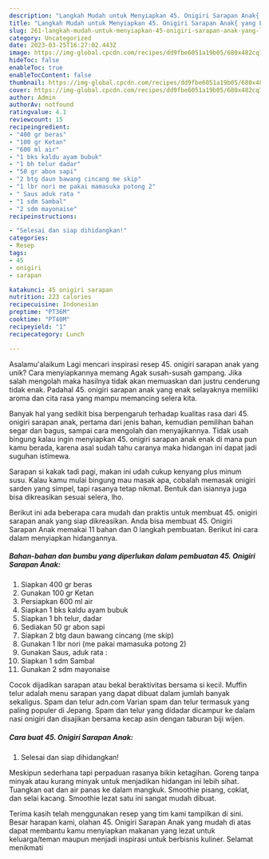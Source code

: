```yaml
---
description: "Langkah Mudah untuk Menyiapkan 45. Onigiri Sarapan Anak{ yang Lezat"
title: "Langkah Mudah untuk Menyiapkan 45. Onigiri Sarapan Anak{ yang Lezat"
slug: 261-langkah-mudah-untuk-menyiapkan-45-onigiri-sarapan-anak-yang-lezat
category: Uncategorized
date: 2023-03-25T16:27:02.443Z
image: https://img-global.cpcdn.com/recipes/dd9fbe6051a19b05/680x482cq70/45-onigiri-sarapan-anak-foto-resep-utama.jpg
hideToc: false
enableToc: true
enableTocContent: false
thumbnail: https://img-global.cpcdn.com/recipes/dd9fbe6051a19b05/680x482cq70/45-onigiri-sarapan-anak-foto-resep-utama.jpg
cover: https://img-global.cpcdn.com/recipes/dd9fbe6051a19b05/680x482cq70/45-onigiri-sarapan-anak-foto-resep-utama.jpg
author: Admin
authorAv: notfound
ratingvalue: 4.1
reviewcount: 15
recipeingredient:
- "400 gr beras"
- "100 gr Ketan"
- "600 ml air"
- "1 bks kaldu ayam bubuk"
- "1 bh telur dadar"
- "50 gr abon sapi"
- "2 btg daun bawang cincang me skip"
- "1 lbr nori me pakai mamasuka potong 2"
- " Saus aduk rata "
- "1 sdm Sambal"
- "2 sdm mayonaise"
recipeinstructions:

- "Selesai dan siap dihidangkan!"
categories:
- Resep
tags:
- 45
- onigiri
- sarapan

katakunci: 45 onigiri sarapan 
nutrition: 223 calories
recipecuisine: Indonesian
preptime: "PT36M"
cooktime: "PT40M"
recipeyield: "1"
recipecategory: Lunch

---
```



Asalamu'alaikum Lagi mencari inspirasi resep 45. onigiri sarapan anak yang unik? Cara menyiapkannya memang Agak susah-susah gampang. Jika salah mengolah maka hasilnya tidak akan memuaskan dan justru cenderung tidak enak. Padahal 45. onigiri sarapan anak yang enak selayaknya memiliki aroma dan cita rasa yang mampu memancing selera kita.


Banyak hal yang sedikit bisa berpengaruh terhadap kualitas rasa dari 45. onigiri sarapan anak, pertama dari jenis bahan, kemudian pemilihan bahan segar dan bagus, sampai cara mengolah dan menyajikannya. Tidak usah bingung kalau ingin menyiapkan 45. onigiri sarapan anak enak di mana pun kamu berada, karena asal sudah tahu caranya maka hidangan ini dapat jadi suguhan istimewa.

Sarapan si kakak tadi pagi, makan ini udah cukup kenyang plus minum susu. Kalau kamu mulai bingung mau masak apa, cobalah memasak onigiri sarden yang simpel, tapi rasanya tetap nikmat. Bentuk dan isiannya juga bisa dikreasikan sesuai selera, lho.


Berikut ini ada beberapa cara mudah dan praktis untuk membuat 45. onigiri sarapan anak yang siap dikreasikan. Anda bisa membuat 45. Onigiri Sarapan Anak memakai 11 bahan dan 0 langkah pembuatan. Berikut ini cara dalam menyiapkan hidangannya.

<!--inarticleads1-->

##### Bahan-bahan dan bumbu yang diperlukan dalam pembuatan 45. Onigiri Sarapan Anak:

1. Siapkan 400 gr beras
1. Gunakan 100 gr Ketan
1. Persiapkan 600 ml air
1. Siapkan 1 bks kaldu ayam bubuk
1. Siapkan 1 bh telur, dadar
1. Sediakan 50 gr abon sapi
1. Siapkan 2 btg daun bawang cincang (me skip)
1. Gunakan 1 lbr nori (me pakai mamasuka potong 2)
1. Gunakan  Saus, aduk rata :
1. Siapkan 1 sdm Sambal
1. Gunakan 2 sdm mayonaise


Cocok dijadikan sarapan atau bekal beraktivitas bersama si kecil. Muffin telur adalah menu sarapan yang dapat dibuat dalam jumlah banyak sekaligus. Spam dan telur adn.com Varian spam dan telur termasuk yang paling populer di Jepang. Spam dan telur yang didadar dicampur ke dalam nasi onigiri dan disajikan bersama kecap asin dengan taburan biji wijen. 

<!--inarticleads2-->

##### Cara buat 45. Onigiri Sarapan Anak:


1. Selesai dan siap dihidangkan!

Meskipun sederhana tapi perpaduan rasanya bikin ketagihan. Goreng tanpa minyak atau kurang minyak untuk menjadikan hidangan ini lebih sihat. Tuangkan oat dan air panas ke dalam mangkuk. Smoothie pisang, coklat, dan selai kacang. Smoothie lezat satu ini sangat mudah dibuat. 

Terima kasih telah menggunakan resep yang tim kami tampilkan di sini. Besar harapan kami, olahan 45. Onigiri Sarapan Anak yang mudah di atas dapat membantu kamu menyiapkan makanan yang lezat untuk keluarga/teman maupun menjadi inspirasi untuk berbisnis kuliner. Selamat menikmati

